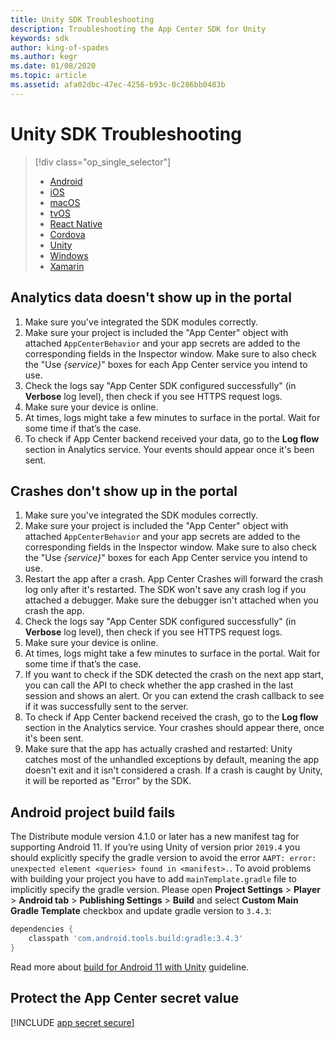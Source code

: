 ```yaml
---
title: Unity SDK Troubleshooting
description: Troubleshooting the App Center SDK for Unity
keywords: sdk
author: king-of-spades
ms.author: kegr
ms.date: 01/08/2020
ms.topic: article
ms.assetid: afa02dbc-47ec-4256-b93c-0c286bb0483b
---
```


# Unity SDK Troubleshooting

> [!div  class="op_single_selector"]
> * [Android](android.md)
> * [iOS](ios.md)
> * [macOS](macos.md)
> * [tvOS](tvOS.md)
> * [React Native](react-native.md)
> * [Cordova](cordova.md)
> * [Unity](unity.md)
> * [Windows](uwp.md)
> * [Xamarin](xamarin.md)

## Analytics data doesn't show up in the portal

1. Make sure you've integrated the SDK modules correctly.
2. Make sure your project is included the "App Center" object with attached `AppCenterBehavior` and your app secrets are added to the corresponding fields in the Inspector window. Make sure to also check the "Use _{service}_" boxes for each App Center service you intend to use.
3. Check the logs say "App Center SDK configured successfully" (in **Verbose** log level), then check if you see HTTPS request logs.
4. Make sure your device is online.
5. At times, logs might take a few minutes to surface in the portal. Wait for some time if that’s the case.
6. To check if App Center backend received your data, go to the **Log flow** section in Analytics service. Your events should appear once it's been sent.

## Crashes don't show up in the portal

1. Make sure you've integrated the SDK modules correctly.
2. Make sure your project is included the "App Center" object with attached `AppCenterBehavior` and your app secrets are added to the corresponding fields in the Inspector window. Make sure to also check the "Use _{service}_" boxes for each App Center service you intend to use.
3. Restart the app after a crash. App Center Crashes will forward the crash log only after it's restarted. The SDK won't save any crash log if you attached a debugger. Make sure the debugger isn't attached when you crash the app.
4. Check the logs say "App Center SDK configured successfully" (in **Verbose** log level), then check if you see HTTPS request logs.
5. Make sure your device is online.
6. At times, logs might take a few minutes to surface in the portal. Wait for some time if that’s the case.
7. If you want to check if the SDK detected the crash on the next app start, you can call the API to check whether the app crashed in the last session and shows an alert. Or you can extend the crash callback to see if it was successfully sent to the server.
8. To check if App Center backend received the crash, go to the **Log flow** section in the Analytics service. Your crashes should appear there, once it's been sent.
9. Make sure that the app has actually crashed and restarted: Unity catches most of the unhandled exceptions by default, meaning the app doesn't exit and it isn't considered a crash. If a crash is caught by Unity, it will be reported as "Error" by the SDK.

## Android project build fails

The Distribute module version 4.1.0 or later has a new manifest tag for supporting Android 11. If you’re using Unity of version prior `2019.4` you should explicitly specify the gradle version to avoid the error `AAPT: error: unexpected element <queries> found in <manifest>.`.
To avoid problems with building your project you have to add `mainTemplate.gradle` file to implicitly specify the gradle version. Please open **Project Settings** > **Player** > **Android tab** > **Publishing Settings** > **Build** and select **Custom Main Gradle Template** checkbox and update gradle version to `3.4.3`:

```groovy
dependencies {
    classpath 'com.android.tools.build:gradle:3.4.3'
}
```
Read more about [build for Android 11 with Unity](https://developers.google.com/ar/develop/unity/android-11-build) guideline.

## Protect the App Center secret value

[!INCLUDE [app secret secure](../includes/app-secret-secure.md)]
